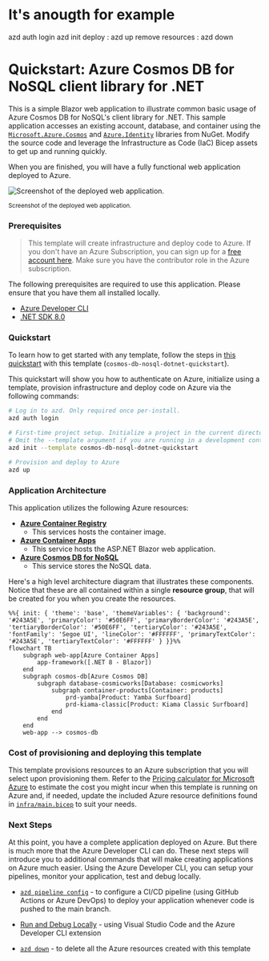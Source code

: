 # It's anougth for example    
azd auth login
azd init
deploy
: azd up
remove resources
: azd down 


# Quickstart: Azure Cosmos DB for NoSQL client library for .NET

This is a simple Blazor web application to illustrate common basic usage of Azure Cosmos DB for NoSQL's client library for .NET. This sample application accesses an existing account, database, and container using the [`Microsoft.Azure.Cosmos`](https://www.nuget.org/packages/Microsoft.Azure.Cosmos) and  [`Azure.Identity`](https://www.nuget.org/packages/Azure.Identity) libraries from NuGet. Modify the source code and leverage the Infrastructure as Code (IaC) Bicep assets to get up and running quickly.

When you are finished, you will have a fully functional web application deployed to Azure.

![Screenshot of the deployed web application.](assets/web.png)

<sup>Screenshot of the deployed web application.</sup>

### Prerequisites

> This template will create infrastructure and deploy code to Azure. If you don't have an Azure Subscription, you can sign up for a [free account here](https://azure.microsoft.com/free/). Make sure you have the contributor role in the Azure subscription.

The following prerequisites are required to use this application. Please ensure that you have them all installed locally.

- [Azure Developer CLI](https://aka.ms/azd-install)
- [.NET SDK 8.0](https://dotnet.microsoft.com/download/dotnet/8.0) 

### Quickstart

To learn how to get started with any template, follow the steps in [this quickstart](https://learn.microsoft.com/azure/cosmos-db/nosql/quickstart-dotnet) with this template (`cosmos-db-nosql-dotnet-quickstart`).

This quickstart will show you how to authenticate on Azure, initialize using a template, provision infrastructure and deploy code on Azure via the following commands:

```bash
# Log in to azd. Only required once per-install.
azd auth login

# First-time project setup. Initialize a project in the current directory, using this template.
# Omit the --template argument if you are running in a development container.
azd init --template cosmos-db-nosql-dotnet-quickstart

# Provision and deploy to Azure
azd up
```

### Application Architecture

This application utilizes the following Azure resources:

- [**Azure Container Registry**](https://learn.microsoft.com/azure/container-registry/)
    - This services hosts the container image.
- [**Azure Container Apps**](https://learn.microsoft.com/azure/container-apps/)
    - This service hosts the ASP.NET Blazor web application.
- [**Azure Cosmos DB for NoSQL**](https://learn.microsoft.com/azure/cosmos-db/) 
    - This service stores the NoSQL data.

Here's a high level architecture diagram that illustrates these components. Notice that these are all contained within a single **resource group**, that will be created for you when you create the resources.

```mermaid
%%{ init: { 'theme': 'base', 'themeVariables': { 'background': '#243A5E', 'primaryColor': '#50E6FF', 'primaryBorderColor': '#243A5E', 'tertiaryBorderColor': '#50E6FF', 'tertiaryColor': '#243A5E', 'fontFamily': 'Segoe UI', 'lineColor': '#FFFFFF', 'primaryTextColor': '#243A5E', 'tertiaryTextColor': '#FFFFFF' } }}%%
flowchart TB
    subgraph web-app[Azure Container Apps]
        app-framework([.NET 8 - Blazor])
    end
    subgraph cosmos-db[Azure Cosmos DB]
        subgraph database-cosmicworks[Database: cosmicworks]
            subgraph container-products[Container: products]
                prd-yamba[Product: Yamba Surfboard]
                prd-kiama-classic[Product: Kiama Classic Surfboard]
            end
        end
    end
    web-app --> cosmos-db
```

### Cost of provisioning and deploying this template

This template provisions resources to an Azure subscription that you will select upon provisioning them. Refer to the [Pricing calculator for Microsoft Azure](https://azure.microsoft.com/pricing/calculator/) to estimate the cost you might incur when this template is running on Azure and, if needed, update the included Azure resource definitions found in [`infra/main.bicep`](infra/main.bicep) to suit your needs.


### Next Steps

At this point, you have a complete application deployed on Azure. But there is much more that the Azure Developer CLI can do. These next steps will introduce you to additional commands that will make creating applications on Azure much easier. Using the Azure Developer CLI, you can setup your pipelines, monitor your application, test and debug locally.

- [`azd pipeline config`](https://learn.microsoft.com/azure/developer/azure-developer-cli/configure-devops-pipeline?tabs=GitHub) - to configure a CI/CD pipeline (using GitHub Actions or Azure DevOps) to deploy your application whenever code is pushed to the main branch. 

- [Run and Debug Locally](https://learn.microsoft.com/azure/developer/azure-developer-cli/debug?pivots=ide-vs-code) - using Visual Studio Code and the Azure Developer CLI extension

- [`azd down`](https://learn.microsoft.com/azure/developer/azure-developer-cli/reference#azd-down) - to delete all the Azure resources created with this template 
